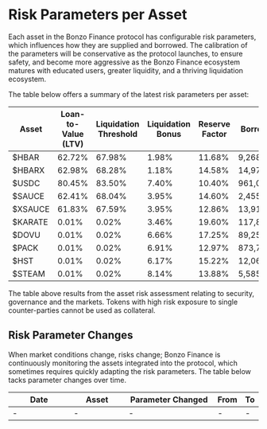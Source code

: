 # Risk Parameters per Asset

Each asset in the Bonzo Finance protocol has configurable risk parameters, which influences how they are supplied and borrowed. The calibration of the parameters will be conservative as the protocol launches, to ensure safety, and become more aggressive as the Bonzo Finance ecosystem matures with educated users, greater liquidity, and a thriving liquidation ecosystem.

The table below offers a summary of the latest risk parameters per asset:

<table><thead><tr><th width="122">Asset</th><th width="144">Loan-to-Value (LTV)</th><th width="125">Liquidation Threshold</th><th width="123">Liquidation Bonus</th><th width="108">Reserve Factor</th><th>Borrow Cap</th></tr></thead><tbody><tr><td>$HBAR</td><td>62.72%</td><td>67.98%</td><td>1.98%</td><td>11.68%</td><td>9,268,465</td></tr><tr><td>$HBARX</td><td>62.98%</td><td>68.28%</td><td>1.18%</td><td>14.58%</td><td>14,975,362</td></tr><tr><td>$USDC</td><td>80.45%</td><td>83.50%</td><td>7.40%</td><td>10.40%</td><td>961,042</td></tr><tr><td>$SAUCE</td><td>62.41%</td><td>68.04%</td><td>3.95%</td><td>14.60%</td><td>2,455,823</td></tr><tr><td>$XSAUCE</td><td>61.83%</td><td>67.59%</td><td>3.95%</td><td>12.86%</td><td>13,917,964</td></tr><tr><td>$KARATE</td><td>0.01%</td><td>0.02%</td><td>3.46%</td><td>19.60%</td><td>117,808,061</td></tr><tr><td>$DOVU</td><td>0.01%</td><td>0.02%</td><td>6.66%</td><td>17.25%</td><td>89,258,923</td></tr><tr><td>$PACK</td><td>0.01%</td><td>0.02%</td><td>6.91%</td><td>12.97%</td><td>873,709</td></tr><tr><td>$HST</td><td>0.01%</td><td>0.02%</td><td>6.17%</td><td>15.22%</td><td>12,065,370</td></tr><tr><td>$STEAM</td><td>0.01%</td><td>0.02%</td><td>8.14%</td><td>13.88%</td><td>5,585,154</td></tr></tbody></table>

The table above results from the asset risk assessment relating to security, governance and the markets. Tokens with high risk exposure to single counter-parties cannot be used as collateral.

## Risk Parameter Changes

When market conditions change, risks change; Bonzo Finance is continuously monitoring the assets integrated into the protocol, which sometimes requires quickly adapting the risk parameters. The table below tacks parameter changes over time.

<table><thead><tr><th width="134">Date</th><th width="113">Asset</th><th width="194">Parameter Changed</th><th>From</th><th>To</th></tr></thead><tbody><tr><td>-</td><td>-</td><td>-</td><td>-</td><td>-</td></tr></tbody></table>


